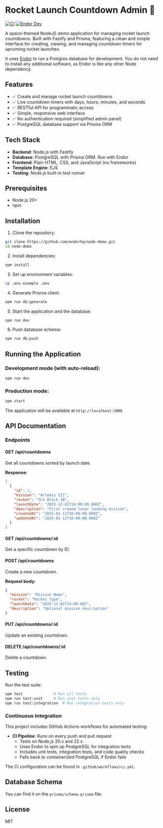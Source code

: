 # Rocket Launch Countdown Admin 🚀

[![CI](https://img.shields.io/github/actions/workflow/status/endorhq/node-demo/ci.yml?style=flat-square)](https://github.com/endorhq/node-demo/actions/workflows/ci.yml) [![Endor Dev](https://img.shields.io/badge/Endor-dev_/_test?style=flat-square)](https://docs.endor.dev/cli/overview/)

A space-themed NodeJS demo application for managing rocket launch countdowns. Built with Fastify and Prisma, featuring a clean and simple interface for creating, viewing, and managing countdown timers for upcoming rocket launches.

It uses [Endor](https://docs.endor.dev/cli/overview/) to run a Postgres database for development. You do not need to install any additional software, as Endor is like any other Node dependency.

## Features

- ✅ Create and manage rocket launch countdowns
- ✅ Live countdown timers with days, hours, minutes, and seconds
- ✅ RESTful API for programmatic access
- ✅ Simple, responsive web interface
- ✅ No authentication required (simplified admin panel)
- ✅ PostgreSQL database support via Prisma ORM

## Tech Stack

- **Backend**: Node.js with Fastify
- **Database**: PostgreSQL with Prisma ORM. Run with Endor
- **Frontend**: Plain HTML, CSS, and JavaScript (no frameworks)
- **Template Engine**: EJS
- **Testing**: Node.js built-in test runner

## Prerequisites

- Node.js 20+ 
- npm

## Installation

1. Clone the repository:
```bash
git clone https://github.com/endorhq/node-demo.git
cd node-demo
```

2. Install dependencies:
```bash
npm install
```

3. Set up environment variables:
```bash
cp .env.example .env
```

4. Generate Prisma client:
```bash
npm run db:generate
```

5. Start the application and the database:
```bash
npm run dev
```

6. Push database schema:
```bash
npm run db:push
```

## Running the Application

### Development mode (with auto-reload):
```bash
npm run dev
```

### Production mode:
```bash
npm start
```

The application will be available at `http://localhost:3000`

## API Documentation

### Endpoints

#### GET /api/countdowns
Get all countdowns sorted by launch date.

**Response:**
```json
[
  {
    "id": 1,
    "mission": "Artemis III",
    "rocket": "SLS Block 1B",
    "launchDate": "2025-12-01T14:00:00.000Z",
    "description": "First crewed lunar landing mission",
    "createdAt": "2025-01-11T10:00:00.000Z",
    "updatedAt": "2025-01-11T10:00:00.000Z"
  }
]
```

#### GET /api/countdowns/:id
Get a specific countdown by ID.

#### POST /api/countdowns
Create a new countdown.

**Request body:**
```json
{
  "mission": "Mission Name",
  "rocket": "Rocket Type",
  "launchDate": "2025-12-01T14:00:00Z",
  "description": "Optional mission description"
}
```

#### PUT /api/countdowns/:id
Update an existing countdown.

#### DELETE /api/countdowns/:id
Delete a countdown.

## Testing

Run the test suite:
```bash
npm test              # Run all tests
npm run test:unit     # Run unit tests only
npm run test:integration  # Run integration tests only
```

### Continuous Integration

This project includes GitHub Actions workflows for automated testing:

- **CI Pipeline**: Runs on every push and pull request
  - Tests on Node.js 20.x and 22.x
  - Uses Endor to spin up PostgreSQL for integration tests
  - Includes unit tests, integration tests, and code quality checks
  - Falls back to containerized PostgreSQL if Endor fails

The CI configuration can be found in `.github/workflows/ci.yml`.

## Database Schema

You can find it on the `prisma/schema.prisma` file.

## License

MIT
